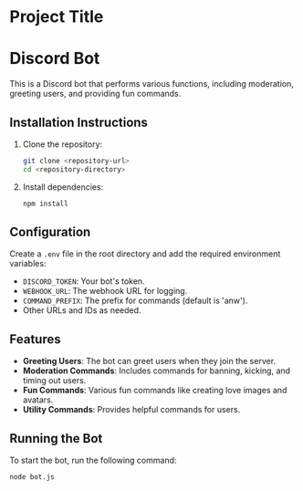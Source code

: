 # Project Title

# Discord Bot

This is a Discord bot that performs various functions, including moderation, greeting users, and providing fun commands.

## Installation Instructions

1. Clone the repository:
   ```bash
   git clone <repository-url>
   cd <repository-directory>
   ```

2. Install dependencies:
   ```bash
   npm install
   ```

## Configuration

Create a `.env` file in the root directory and add the required environment variables:
- `DISCORD_TOKEN`: Your bot's token.
- `WEBHOOK_URL`: The webhook URL for logging.
- `COMMAND_PREFIX`: The prefix for commands (default is 'anw').
- Other URLs and IDs as needed.

## Features

- **Greeting Users**: The bot can greet users when they join the server.
- **Moderation Commands**: Includes commands for banning, kicking, and timing out users.
- **Fun Commands**: Various fun commands like creating love images and avatars.
- **Utility Commands**: Provides helpful commands for users.

## Running the Bot

To start the bot, run the following command:
```bash
node bot.js
```
